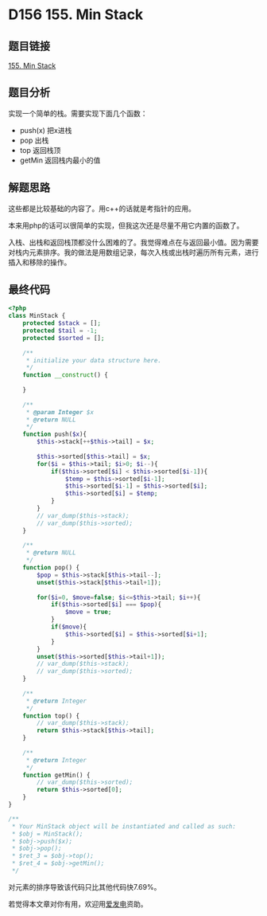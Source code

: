 # D156 155. Min Stack

## 题目链接

[155. Min Stack](https://leetcode.com/problems/min-stack/)

## 题目分析

实现一个简单的栈。需要实现下面几个函数：

* push\(x\) 把x进栈
* pop 出栈
* top 返回栈顶
* getMin 返回栈内最小的值

## 解题思路

这些都是比较基础的内容了。用c++的话就是考指针的应用。

本来用php的话可以很简单的实现，但我这次还是尽量不用它内置的函数了。

入栈、出栈和返回栈顶都没什么困难的了。我觉得难点在与返回最小值。因为需要对栈内元素排序。我的做法是用数组记录，每次入栈或出栈时遍历所有元素，进行插入和移除的操作。

## 最终代码

```php
<?php
class MinStack {    
    protected $stack = [];
    protected $tail = -1;
    protected $sorted = [];
    
    /**
     * initialize your data structure here.
     */
    function __construct() {
        
    }
  
    /**
     * @param Integer $x
     * @return NULL
     */
    function push($x){
        $this->stack[++$this->tail] = $x;
        
        $this->sorted[$this->tail] = $x;
        for($i = $this->tail; $i>0; $i--){
            if($this->sorted[$i] < $this->sorted[$i-1]){
                $temp = $this->sorted[$i-1];
                $this->sorted[$i-1] = $this->sorted[$i];
                $this->sorted[$i] = $temp;
            }
        }
        // var_dump($this->stack);
        // var_dump($this->sorted);
    }
  
    /**
     * @return NULL
     */
    function pop() {
        $pop = $this->stack[$this->tail--];
        unset($this->stack[$this->tail+1]);
        
        for($i=0, $move=false; $i<=$this->tail; $i++){
            if($this->sorted[$i] === $pop){
                $move = true;
            }
            if($move){
                $this->sorted[$i] = $this->sorted[$i+1];
            }
        }
        unset($this->sorted[$this->tail+1]);
        // var_dump($this->stack);
        // var_dump($this->sorted);
    }
  
    /**
     * @return Integer
     */
    function top() {
        // var_dump($this->stack);
        return $this->stack[$this->tail];
    }
  
    /**
     * @return Integer
     */
    function getMin() {
        // var_dump($this->sorted);
        return $this->sorted[0];
    }
}

/**
 * Your MinStack object will be instantiated and called as such:
 * $obj = MinStack();
 * $obj->push($x);
 * $obj->pop();
 * $ret_3 = $obj->top();
 * $ret_4 = $obj->getMin();
 */
```

对元素的排序导致该代码只比其他代码快7.69%。



若觉得本文章对你有用，欢迎用[爱发电](https://afdian.net/@skys215)资助。

